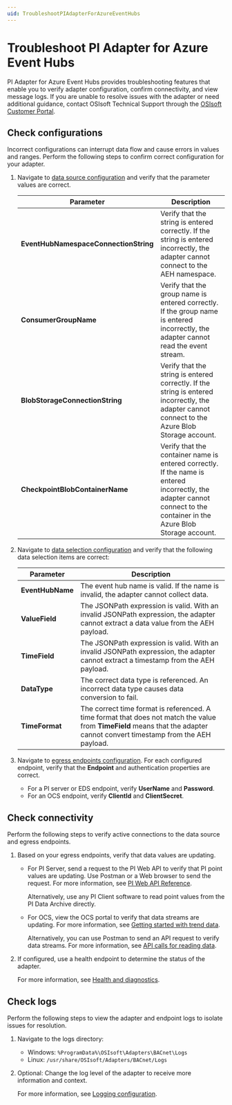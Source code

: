 ```yaml
---
uid: TroubleshootPIAdapterForAzureEventHubs
---
```


# Troubleshoot PI Adapter for Azure Event Hubs

PI Adapter for Azure Event Hubs provides troubleshooting features that enable you to verify adapter configuration, confirm connectivity, and view message logs. If you are unable to resolve issues with the adapter or need additional guidance, contact OSIsoft Technical Support through the [OSIsoft Customer Portal](https://my.osisoft.com/).

## Check configurations

Incorrect configurations can interrupt data flow and cause errors in values and ranges. Perform the following steps to confirm correct configuration for your adapter.

1. Navigate to [data source configuration](xref:PIAdapterForAzureEventHubsDataSourceConfiguration) and verify that the parameter values are correct.

    | Parameter                             | Description |
    |---------------------------------------|-------------|
    | **EventHubNamespaceConnectionString** | Verify that the string is entered correctly. If the string is entered incorrectly, the adapter cannot connect to the AEH namespace. |
    | **ConsumerGroupName**                 | Verify that the group name is entered correctly. If the group name is entered incorrectly, the adapter cannot read the event stream. |
    | **BlobStorageConnectionString**       | Verify that the string is entered correctly. If the string is entered incorrectly, the adapter cannot connect to the Azure Blob Storage account. |
    | **CheckpointBlobContainerName**       | Verify that the container name is entered correctly. If the name is entered incorrectly, the adapter cannot connect to the container in the Azure Blob Storage account. |

2. Navigate to [data selection configuration](xref:PIAdapterForAzureEventHubsDataSelectionConfiguration) and verify that the following data selection items are correct:

    | Parameter           | Description |
    |---------------------|-------------|
    | **EventHubName**    | The event hub name is valid. If the name is invalid, the adapter cannot collect data. |
    | **ValueField**      | The JSONPath expression is valid. With an invalid JSONPath expression, the adapter cannot extract a data value from the AEH payload. |
    | **TimeField**       | The JSONPath expression is valid. With an invalid JSONPath expression, the adapter cannot extract a timestamp from the AEH payload. |
    | **DataType**        | The correct data type is referenced. An incorrect data type causes data conversion to fail. |
    | **TimeFormat**      | The correct time format is referenced. A time format that does not match the value from **TimeField** means that the adapter cannot convert timestamp from the AEH payload. |

3. Navigate to [egress endpoints configuration](xref:EgressEndpointsConfiguration). For each configured endpoint, verify that the **Endpoint** and authentication properties are correct.

    * For a PI server or EDS endpoint, verify **UserName** and **Password**.
    * For an OCS endpoint, verify **ClientId** and **ClientSecret**.

## Check connectivity

Perform the following steps to verify active connections to the data source and egress endpoints.

1. Based on your egress endpoints, verify that data values are updating.

    * For PI Server, send a request to the PI Web API to verify that PI point values are updating. Use Postman or a Web browser to send the request. For more information, see [PI Web API Reference](https://techsupport.osisoft.com/Documentation/PI-Web-API/help/controllers/point.html).

        Alternatively, use any PI Client software to read point values from the PI Data Archive directly.

    * For OCS, view the OCS portal to verify that data streams are updating. For more information, see [Getting started with trend data](https://ocs-docs.osisoft.com/Content_Portal/Quickstarts/Getting-Started-Trend.html).

        Alternatively, you can use Postman to send an API request to verify data streams. For more information, see [API calls for reading data](https://ocs-docs.osisoft.com/Content_Portal/Documentation/SequentialDataStore/Reading_Data_API.html).

2. If configured, use a health endpoint to determine the status of the adapter.

    For more information, see [Health and diagnostics](xref:HealthAndDiagnostics).

## Check logs

Perform the following steps to view the adapter and endpoint logs to isolate issues for resolution.

1. Navigate to the logs directory:

   * Windows: `%ProgramData%\OSIsoft\Adapters\BACnet\Logs`
   * Linux: `/usr/share/OSIsoft/Adapters/BACnet/Logs`

2. Optional: Change the log level of the adapter to receive more information and context.

    For more information, see [Logging configuration](xref:LoggingConfiguration).
